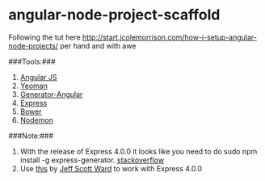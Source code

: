 angular-node-project-scaffold
=============================

Following the tut here http://start.jcolemorrison.com/how-i-setup-angular-node-projects/ per hand and with awe

###Tools:###
1. [Angular JS](http://angularjs.org/)
2. [Yeoman](http://yeoman.io/)
3. [Generator-Angular](https://github.com/yeoman/generator-angular)
4. [Express](http://expressjs.com/)
5. [Bower](http://bower.io/)
6. [Nodemon](https://github.com/remy/nodemon)

###Note:###
1. With the release of Express 4.0.0 it looks like you need to do sudo npm install -g express-generator.
[stackoverflow](http://stackoverflow.com/questions/23002448/express-command-not-found)
2. Use [this](https://gist.github.com/jeffscottward/10419517) by [Jeff Scott Ward](https://github.com/jeffscottward) to work with Express 4.0.0